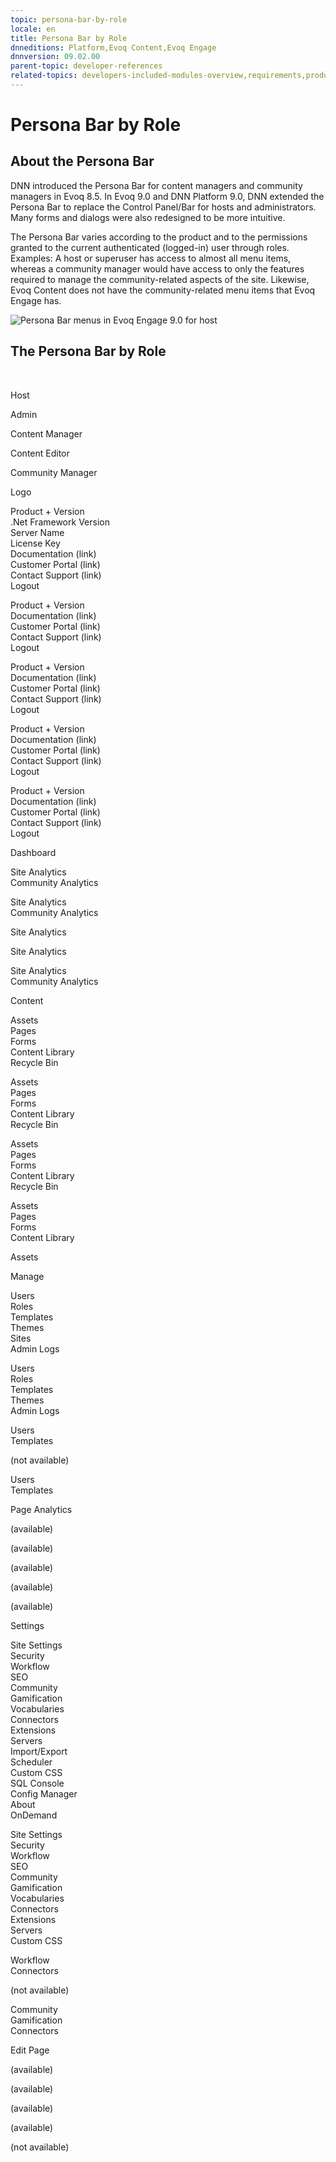 ```yaml
---
topic: persona-bar-by-role
locale: en
title: Persona Bar by Role
dnneditions: Platform,Evoq Content,Evoq Engage
dnnversion: 09.02.00
parent-topic: developer-references
related-topics: developers-included-modules-overview,requirements,product-versions,dnn-overview,control-bar-to-persona-bar,providers,dnn-license,DNN-security,more-resources
---
```


# Persona Bar by Role

## About the Persona Bar

DNN introduced the Persona Bar for content managers and community managers in Evoq 8.5. In Evoq 9.0 and DNN Platform 9.0, DNN extended the Persona Bar to replace the Control Panel/Bar for hosts and administrators. Many forms and dialogs were also redesigned to be more intuitive.

The Persona Bar varies according to the product and to the permissions granted to the current authenticated (logged-in) user through roles. Examples: A host or superuser has access to almost all menu items, whereas a community manager would have access to only the features required to manage the community-related aspects of the site. Likewise, Evoq Content does not have the community-related menu items that Evoq Engage has.

  

![Persona Bar menus in Evoq Engage 9.0 for host](/images/scr-pbar-host.gif)

  

## The Persona Bar by Role

 

Host

Admin

Content Manager

Content Editor

Community Manager

Logo

Product + Version  
.Net Framework Version  
Server Name  
License Key  
Documentation (link)  
Customer Portal (link)  
Contact Support (link)  
Logout

Product + Version  
Documentation (link)  
Customer Portal (link)  
Contact Support (link)  
Logout

Product + Version  
Documentation (link)  
Customer Portal (link)  
Contact Support (link)  
Logout

Product + Version  
Documentation (link)  
Customer Portal (link)  
Contact Support (link)  
Logout

Product + Version  
Documentation (link)  
Customer Portal (link)  
Contact Support (link)  
Logout

Dashboard

Site Analytics  
Community Analytics

Site Analytics  
Community Analytics

Site Analytics

Site Analytics

Site Analytics  
Community Analytics

Content

Assets  
Pages  
Forms  
Content Library  
Recycle Bin

Assets  
Pages  
Forms  
Content Library  
Recycle Bin

Assets  
Pages  
Forms  
Content Library  
Recycle Bin

Assets  
Pages  
Forms  
Content Library

Assets

Manage

Users  
Roles  
Templates  
Themes  
Sites  
Admin Logs

Users  
Roles  
Templates  
Themes  
Admin Logs

Users  
Templates

(not available)

Users  
Templates

Page Analytics

(available)

(available)

(available)

(available)

(available)

Settings

Site Settings  
Security  
Workflow  
SEO  
Community  
Gamification  
Vocabularies  
Connectors  
Extensions  
Servers  
Import/Export  
Scheduler  
Custom CSS  
SQL Console  
Config Manager  
About  
OnDemand

Site Settings  
Security  
Workflow  
SEO  
Community  
Gamification  
Vocabularies  
Connectors  
Extensions  
Servers  
Custom CSS

Workflow  
Connectors

(not available)

Community  
Gamification  
Connectors

Edit Page

(available)

(available)

(available)

(available)

(not available)